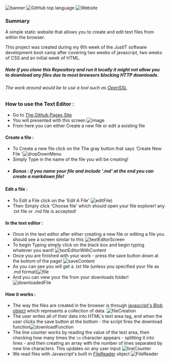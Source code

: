 ![banner](📃Text_Editor_📃.png)
![GitHub top language](https://img.shields.io/github/languages/top/s-riches/pw-texteditor) ![Website](https://img.shields.io/website?down_color=grey&down_message=down&up_color=green&up_message=Up&url=https%3A%2F%2Fs-riches.github.io%2FPW-TextEditor%2F)

### Summary

A simple static website that allows you to create and edit text files from within the browser.

This project was created during my 6th week of the JustIT software development boot camp after covering two weeks of javascript, two weeks of CSS and an initial week of HTML.

##### Note if you clone this Repository and run it locally it might not allow you to download any files due to most browsers blocking HTTP downloads.

###### The work around would be to use a tool such as [OpenSSL](https://www.openssl.org/)

### How to use the Text Editor :

-   Go to [The Github Pages Site](https://s-riches.github.io/PW-TextEditor/)
-   You will presented with this screen ![image](home.png)
-   From here you can either Create a new file or edit a existing file

#### Create a file :

-   To Create a new file click on the The gray button that says 'Create New File '![dropDownMenu](createNew.png)
-   Simply Type in the name of the file you will be creating!
-   ##### Bonus : if you name your file and include '.md' at the end you can create a markdown file!

#### Edit a file :

-   To Edit a File click on the 'Edit A File' ![editFile](editFile.png))
-   Then Simply click 'Choose file' which should open your file explorer! any .txt file or .md file is accepted!

#### In the text editor :

-   Once in the text editor after either creating a new file or editing a file you should see a screen similar to this ![textEditorScreen](textEditor.png)
-   To begin Typing simply click on the black box and begin typing whatever you want! ![textEditorWithContent](textEditorWithContent.png)
-   Once you are finished with your work - press the save button down at the bottom of the page! ![saveContent](save.png)
-   As you can see you will get a .txt file (unless you specified your file as .md format)![file](download.png)
-   And you can view your file from your downloads folder! ![downloadedFile](textFile.png)

#### How it works :

-   The way the files are created in the browser is through [javascript's Blob object](https://developer.mozilla.org/en-US/docs/Web/API/Blob) which represents a collection of data. ![fileCreation](<carbon%20(6).png>)
-   The user writes all of their data into HTML's text area tag, and when the user clicks the save button at the bottom - the script fires the download function![downloadFunction](<carbon%20(7).png>)
-   The line counter works by reading the value of the text area, then checking how many times the `\n` character appears - splitting it into lines - and then creating an array with the number of lines separated by new line characters. This updates on any user input ![lineCounter](<carbon%20(8).png>)
-   We read files with Javascript's built in [FileReader](https://developer.mozilla.org/en-US/docs/Web/API/FileReader) object ![FileReader](<carbon%20(9).png>)
